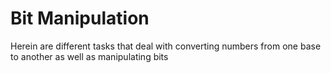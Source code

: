 # Bit Manipulation
Herein are different tasks that deal with converting numbers from one base to another as well as manipulating bits
